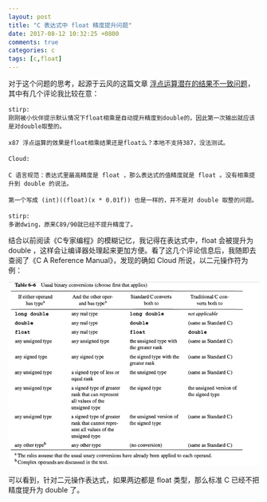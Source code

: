 ```yaml
---
layout: post
title: "C 表达式中 float 精度提升问题"
date: 2017-08-12 10:32:25 +0800
comments: true
categories: c
tags: [c,float]
---
```



对于这个问题的思考，起源于云风的这篇文章 [浮点运算潜在的结果不一致问题](http://blog.codingnow.com/2017/07/float_inconsistence.html#more)，其中有几个评论我比较在意：

```
stirp:
刚刚被小伙伴提示默认情况下float相乘是自动提升精度到double的，因此第一次输出就应该是对double取整的。

x87 浮点运算的效果是float相乘结果还是float么？本地不支持387，没法测试。

Cloud:

C 语言规范：表达式里最高精度是 float ，那么表达式的值精度就是 float 。没有相乘提升到 double 的说法。

第一个写成 (int)((float)(x * 0.01f)) 也是一样的，并不是对 double 取整的问题。

stirp:
多谢dwing，原来C89/90就已经不提升精度了。
```
<!--more-->

结合以前阅读《C专家编程》的模糊记忆，我记得在表达式中，float 会被提升为 double ，这样会让编译器处理起来更加方便。看了这几个评论信息后，我随即去查阅了《C A Reference Manual》，发现的确如 Cloud 所说，以二元操作符为例：

![](/images/Snip20170812_2.png)

可以看到，针对二元操作表达式，如果两边都是 float 类型，那么标准 C 已经不把精度提升为 double 了。
